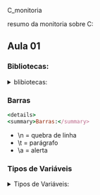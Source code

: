 C_monitoria

resumo da monitoria sobre C:

## Aula 01

### Bibliotecas:
<details>
<summary>blibiotecas:</summary>
- #include <stdio.h>
- #include <stdlib.h>
- #include <locale.h>
- #include <math.h>
</details>

### Barras
```ruby
<details>
<summary>Barras:</summary>
``` 
- \n = quebra de linha
- \t = parágrafo
- \a = alerta

</details>

### Tipos de Variáveis

<details>
<summary>Tipos de Variáveis:</summary>

- char = %c;
- int = %d;
- long int = %ld;
- float = %f, %2f;
- double = %if;

</details>

 
